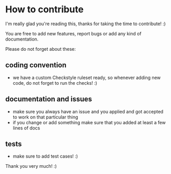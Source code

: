 # How to contribute

I'm really glad you're reading this, thanks for taking the time to contribute! :)

You are free to add new features, report bugs or add any kind of documentation.

Please do not forget about these:

## coding convention
- we have a custom Checkstyle ruleset ready, so whenever adding new code, do not forget to run the checks! :)

## documentation and issues
- make sure you always have an issue and you applied and got accepted to work on that particular thing
- if you change or add something make sure that you added at least a few lines of docs

## tests
- make sure to add test cases! :)

Thank you very much! :)
